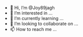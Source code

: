 - 👋 Hi, I’m @Joy89jagh
- 👀 I’m interested in ...
- 🌱 I’m currently learning ...
- 💞️ I’m looking to collaborate on ...
- 📫 How to reach me ...

<!---
Joy89jagh/Joy89jagh is a ✨ special ✨ repository because its `README.md` (this file) appears on your GitHub profile.
You can click the Preview link to take a look at your changes.
--->
